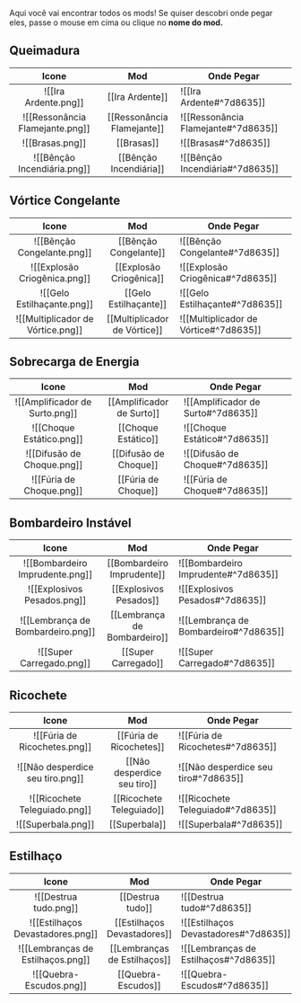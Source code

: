 Aqui você vai encontrar todos os mods! Se quiser descobri onde pegar eles, passe o mouse em cima ou clique no **nome do mod.**
## Queimadura

|              Icone              |            Mod             | Onde Pegar                         |
| :-----------------------------: | :------------------------: | ---------------------------------- |
|      ![[Ira Ardente.png]]       |      [[Ira Ardente]]       | ![[Ira Ardente#^7d8635]]           |
| ![[Ressonância Flamejante.png]] | [[Ressonância Flamejante]] | ![[Ressonância Flamejante#^7d8635]] |
|      ![[Brasas.png]]       |      [[Brasas]]       | ![[Brasas#^7d8635]]           |
|      ![[Bênção Incendiária.png]]       |      [[Bênção Incendiária]]       | ![[Bênção Incendiária#^7d8635]]           |

## Vórtice Congelante

|              Icone              |            Mod             | Onde Pegar                         |
| :-----------------------------: | :------------------------: | ---------------------------------- |
|      ![[Bênção Congelante.png]]       |      [[Bênção Congelante]]       | ![[Bênção Congelante#^7d8635]]           |
|      ![[Explosão Criogênica.png]]       |      [[Explosão Criogênica]]       | ![[Explosão Criogênica#^7d8635]]           |
|      ![[Gelo Estilhaçante.png]]       |      [[Gelo Estilhaçante]]       | ![[Gelo Estilhaçante#^7d8635]]           |
|      ![[Multiplicador de Vórtice.png]]       |      [[Multiplicador de Vórtice]]       | ![[Multiplicador de Vórtice#^7d8635]]           |

## Sobrecarga de Energia

|              Icone              |            Mod             | Onde Pegar                         |
| :-----------------------------: | :------------------------: | ---------------------------------- |
|      ![[Amplificador de Surto.png]]       |      [[Amplificador de Surto]]       | ![[Amplificador de Surto#^7d8635]]           |
|      ![[Choque Estático.png]]       |      [[Choque Estático]]       | ![[Choque Estático#^7d8635]]           |
|      ![[Difusão de Choque.png]]       |      [[Difusão de Choque]]       | ![[Difusão de Choque#^7d8635]]           |
|      ![[Fúria de Choque.png]]       |      [[Fúria de Choque]]       | ![[Fúria de Choque#^7d8635]]           |

## Bombardeiro Instável

|              Icone              |            Mod             | Onde Pegar                         |
| :-----------------------------: | :------------------------: | ---------------------------------- |
|      ![[Bombardeiro Imprudente.png]]       |      [[Bombardeiro Imprudente]]       | ![[Bombardeiro Imprudente#^7d8635]]           |
|      ![[Explosivos Pesados.png]]       |      [[Explosivos Pesados]]       | ![[Explosivos Pesados#^7d8635]]           |
|      ![[Lembrança de Bombardeiro.png]]       |      [[Lembrança de Bombardeiro]]       | ![[Lembrança de Bombardeiro#^7d8635]]           |
|      ![[Super Carregado.png]]       |      [[Super Carregado]]       | ![[Super Carregado#^7d8635]]           |

## Ricochete

|              Icone              |            Mod             | Onde Pegar                         |
| :-----------------------------: | :------------------------: | ---------------------------------- |
|      ![[Fúria de Ricochetes.png]]       |      [[Fúria de Ricochetes]]       | ![[Fúria de Ricochetes#^7d8635]]           |
|      ![[Não desperdice seu tiro.png]]       |      [[Não desperdice seu tiro]]       | ![[Não desperdice seu tiro#^7d8635]]           |
|      ![[Ricochete Teleguiado.png]]       |      [[Ricochete Teleguiado]]       | ![[Ricochete Teleguiado#^7d8635]]           |
|      ![[Superbala.png]]       |      [[Superbala]]       | ![[Superbala#^7d8635]]           |

## Estilhaço

|              Icone              |            Mod             | Onde Pegar                         |
| :-----------------------------: | :------------------------: | ---------------------------------- |
|      ![[Destrua tudo.png]]       |      [[Destrua tudo]]       | ![[Destrua tudo#^7d8635]]           |
|      ![[Estilhaços Devastadores.png]]       |      [[Estilhaços Devastadores]]       | ![[Estilhaços Devastadores#^7d8635]]           |
|      ![[Lembranças de Estilhaços.png]]       |      [[Lembranças de Estilhaços]]       | ![[Lembranças de Estilhaços#^7d8635]]           |
|      ![[Quebra-Escudos.png]]       |      [[Quebra-Escudos]]       | ![[Quebra-Escudos#^7d8635]]           |
